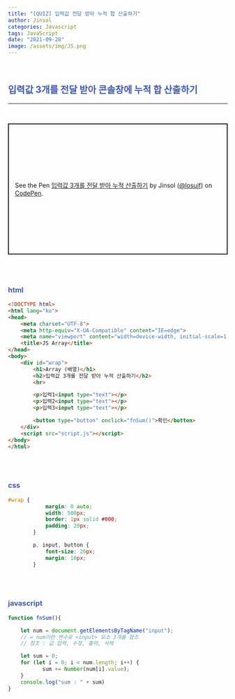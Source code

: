 ```yaml
---
title: "[QUIZ] 입력값 전달 받아 누적 합 산출하기"
author: Jinsol
categories: Javascript
tags: JavaScript
date: "2021-09-28"
image: /assets/img/JS.png
---
```


<br>

## <span style="color:#425ba9">입력값 3개를 전달 받아 콘솔창에 누적 합 산출하기</span>

<hr>
<br>

<p class="codepen" data-height="300" data-default-tab="html,result" data-slug-hash="JjJeQQo" data-user="losuif" style="height: 300px; box-sizing: border-box; display: flex; align-items: center; justify-content: center; border: 2px solid; margin: 1em 0; padding: 1em;">
  <span>See the Pen <a href="https://codepen.io/losuif/pen/JjJeQQo">
  입력값 3개를 전달 받아 누적 산출하기</a> by Jinsol (<a href="https://codepen.io/losuif">@losuif</a>)
  on <a href="https://codepen.io">CodePen</a>.</span>
</p>
<script async src="https://cpwebassets.codepen.io/assets/embed/ei.js"></script>

<br><br>

### <span style="color:#425ba9">html</span>

```html
<!DOCTYPE html>
<html lang="ko">
<head>
    <meta charset="UTF-8">
    <meta http-equiv="X-UA-Compatible" content="IE=edge">
    <meta name="viewport" content="width=device-width, initial-scale=1.0">
    <title>JS Array</title>
</head>
<body>
    <div id="wrap">
        <h1>Array (배열)</h1>
        <h2>입력값 3개를 전달 받아 누적 산출하기</h2>
        <hr>

        <p>입력1<input type="text"></p>
        <p>입력2<input type="text"></p>
        <p>입력3<input type="text"></p>

        <button type="button" onclick="fnSum()">확인</button>
    </div>
    <script src="script.js"></script>
</body>
</html>
```

<br><br>

### <span style="color:#425ba9">css</span>

```css
#wrap {
            margin: 0 auto;
            width: 500px;
            border: 1px solid #000;
            padding: 20px;
        }

        p, input, button {
            font-size: 20px;
            margin: 10px;
        }
```

<br><br>

### <span style="color:#425ba9">javascript</span>

```javascript
function fnSum(){

    let num = document.getElementsByTagName("input");
    // = num이란 변수로 <input> 요소 3개를 참조
    // 참조 : 값 입력, 수정, 출력, 삭제

    let sum = 0;
    for (let i = 0; i < num.length; i++) {
           sum += Number(num[i].value);     
    }
    console.log("sum : " + sum)
}
```